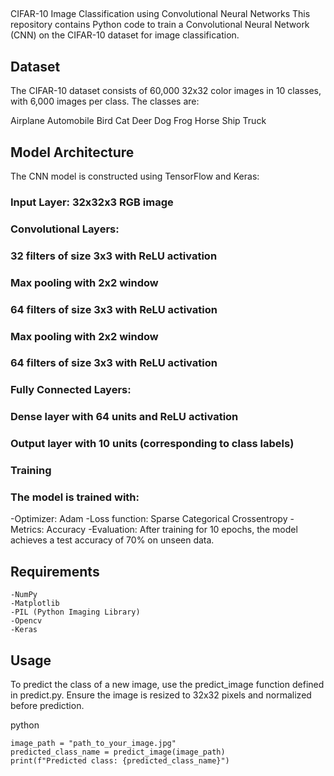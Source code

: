 ## 

CIFAR-10 Image Classification using Convolutional Neural Networks
This repository contains Python code to train a Convolutional Neural Network (CNN) on the CIFAR-10 dataset for image classification.

## Dataset
The CIFAR-10 dataset consists of 60,000 32x32 color images in 10 classes, with 6,000 images per class. The classes are:

Airplane
Automobile
Bird
Cat
Deer
Dog
Frog
Horse
Ship
Truck


## Model Architecture
The CNN model is constructed using TensorFlow and Keras:

### Input Layer: 32x32x3 RGB image
### Convolutional Layers:
### 32 filters of size 3x3 with ReLU activation
### Max pooling with 2x2 window
### 64 filters of size 3x3 with ReLU activation
### Max pooling with 2x2 window
### 64 filters of size 3x3 with ReLU activation
### Fully Connected Layers:
### Dense layer with 64 units and ReLU activation
### Output layer with 10 units (corresponding to class labels)
### Training
### The model is trained with:

-Optimizer: Adam
-Loss function: Sparse Categorical Crossentropy
-Metrics: Accuracy
-Evaluation: After training for 10 epochs, the model achieves a test accuracy of 70% on unseen data.

## Requirements
```TensorFlow
-NumPy
-Matplotlib
-PIL (Python Imaging Library)
-Opencv
-Keras
```
## Usage
To predict the class of a new image, use the predict_image function defined in predict.py. Ensure the image is resized to 32x32 pixels and normalized before prediction.

python
```
image_path = "path_to_your_image.jpg"
predicted_class_name = predict_image(image_path)
print(f"Predicted class: {predicted_class_name}")
```